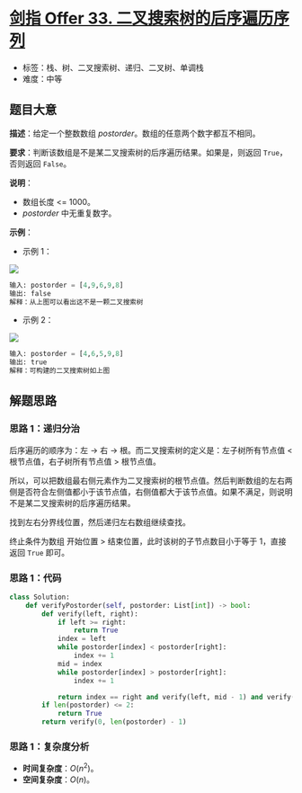 # [剑指 Offer 33. 二叉搜索树的后序遍历序列](https://leetcode.cn/problems/er-cha-sou-suo-shu-de-hou-xu-bian-li-xu-lie-lcof/)

- 标签：栈、树、二叉搜索树、递归、二叉树、单调栈
- 难度：中等

## 题目大意

**描述**：给定一个整数数组 $postorder$。数组的任意两个数字都互不相同。

**要求**：判断该数组是不是某二叉搜索树的后序遍历结果。如果是，则返回 `True`，否则返回 `False`。

**说明**：

- 数组长度 <= 1000。
- $postorder$ 中无重复数字。

**示例**：

- 示例 1：

![](https://pic.leetcode.cn/1694762751-fwHhWX-%E5%89%91%E6%8C%8733%E7%A4%BA%E4%BE%8B1.png)

```python
输入: postorder = [4,9,6,9,8]
输出: false 
解释：从上图可以看出这不是一颗二叉搜索树
```

- 示例 2：

![](https://pic.leetcode.cn/1694762510-vVpTic-%E5%89%91%E6%8C%8733.png)

```python
输入: postorder = [4,6,5,9,8]
输出: true 
解释：可构建的二叉搜索树如上图
```

## 解题思路

### 思路 1：递归分治

后序遍历的顺序为：左 -> 右 -> 根。而二叉搜索树的定义是：左子树所有节点值 < 根节点值，右子树所有节点值 > 根节点值。

所以，可以把数组最右侧元素作为二叉搜索树的根节点值。然后判断数组的左右两侧是否符合左侧值都小于该节点值，右侧值都大于该节点值。如果不满足，则说明不是某二叉搜索树的后序遍历结果。

找到左右分界线位置，然后递归左右数组继续查找。

终止条件为数组 开始位置 > 结束位置，此时该树的子节点数目小于等于 $1$，直接返回 `True` 即可。

### 思路 1：代码

```python
class Solution:
    def verifyPostorder(self, postorder: List[int]) -> bool:
        def verify(left, right):
            if left >= right:
                return True
            index = left
            while postorder[index] < postorder[right]:
                index += 1
            mid = index
            while postorder[index] > postorder[right]:
                index += 1

            return index == right and verify(left, mid - 1) and verify(mid, right - 1)
        if len(postorder) <= 2:
            return True
        return verify(0, len(postorder) - 1)
```

### 思路 1：复杂度分析

- **时间复杂度**：$O(n^2)$。
- **空间复杂度**：$O(n)$。



